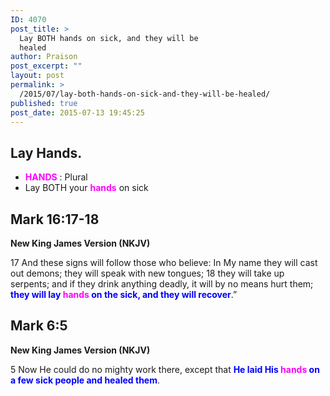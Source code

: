 ```yaml
---
ID: 4070
post_title: >
  Lay BOTH hands on sick, and they will be
  healed
author: Praison
post_excerpt: ""
layout: post
permalink: >
  /2015/07/lay-both-hands-on-sick-and-they-will-be-healed/
published: true
post_date: 2015-07-13 19:45:25
---
```

<h2>Lay Hands.</h2>
<ul>
	<li><span style="color: #ff00ff;"><strong>HANDS</strong></span> : Plural</li>
	<li>Lay BOTH your <span style="color: #ff00ff;"><strong>hands</strong></span> on sick</li>
</ul>
<h2>Mark 16:17-18</h2>
<strong>New King James Version (NKJV)</strong>

17 And these signs will follow those who believe: In My name they will cast out demons; they will speak with new tongues; 18 they will take up serpents; and if they drink anything deadly, it will by no means hurt them; <span style="color: #0000ff;"><strong>they will lay <span style="color: #ff00ff;">hands</span> on the sick, and they will recover</strong></span>.”
<h2>Mark 6:5</h2>
<strong>New King James Version (NKJV)</strong>

5 Now He could do no mighty work there, except that <span style="color: #0000ff;"><strong>He laid His <span style="color: #ff00ff;">hands</span> on a few sick people and healed them</strong></span>.